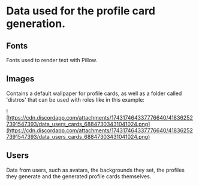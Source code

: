 # Data used for the profile card generation.

## Fonts

Fonts used to render text with Pillow.

## Images

Contains a default wallpaper for profile cards, as well as a folder called 'distros' that can be used with roles like in this example:

![https://cdn.discordapp.com/attachments/174317464337776640/418362527391547393/data_users_cards_68847303431041024.png](https://cdn.discordapp.com/attachments/174317464337776640/418362527391547393/data_users_cards_68847303431041024.png)

## Users

Data from users, such as avatars, the backgrounds they set, the profiles they generate and the generated profile cards themselves.
